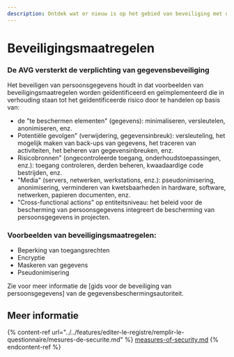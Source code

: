 ```yaml
---
description: Ontdek wat er nieuw is op het gebied van beveiliging met de AVG.
---
```


# Beveiligingsmaatregelen

### De AVG versterkt de verplichting van gegevensbeveiliging &#x20;

Het beveiligen van persoonsgegevens houdt in dat voorbeelden van beveiligingsmaatregelen worden geïdentificeerd en geïmplementeerd die in verhouding staan tot het geïdentificeerde risico door te handelen op basis van:&#x20;

* de "te beschermen elementen" (gegevens): minimaliseren, versleutelen, anonimiseren, enz.&#x20;
* Potentiële gevolgen" (verwijdering, gegevensinbreuk): versleuteling, het mogelijk maken van back-ups van gegevens, het traceren van activiteiten, het beheren van gegevensinbreuken, enz.&#x20;
* Risicobronnen" (ongecontroleerde toegang, onderhoudstoepassingen, enz.): toegang controleren, derden beheren, kwaadaardige code bestrijden, enz.&#x20;
* "Media" (servers, netwerken, werkstations, enz.): pseudonimisering, anonimisering, verminderen van kwetsbaarheden in hardware, software, netwerken, papieren documenten, enz.&#x20;
* "Cross-functional actions" op entiteitsniveau: het beleid voor de bescherming van persoonsgegevens integreert de bescherming van persoonsgegevens in projecten.

### Voorbeelden van beveiligingsmaatregelen:&#x20;

* Beperking van toegangsrechten
* Encryptie&#x20;
* Maskeren van gegevens&#x20;
* Pseudonimisering

Zie voor meer informatie de [gids voor de beveiliging van persoonsgegevens] van de gegevensbeschermingsautoriteit.

## Meer informatie

{% content-ref url="../../features/editer-le-registre/remplir-le-questionnaire/mesures-de-securite.md" %}
[measures-of-security.md](../../features/editer-le-registre/remplir-le-questionnaire/mesures-de-securite.md)
{% endcontent-ref %}